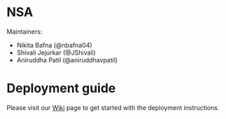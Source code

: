 # NSA

Maintainers:
- Nikita Bafna (@nbafna04)
- Shivali Jejurkar (@JShivali)
- Aniruddha Patil (@aniruddhavpatil)

# Deployment guide

Please visit our [Wiki](https://github.com/airavata-courses/NSA/wiki/NSA-HOME) page to get started with the deployment instructions.
